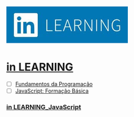 # ![inlearning.jpeg](https://github.com/kakanew/inLEARNING_JavaScript/blob/master/inlearning.jpeg?raw=true)

# [in LEARNING](https://www.linkedin.com/learning/me)

- [ ] [Fundamentos da Programação](https://www.linkedin.com/learning/fundamentos-da-programacao/o-if-na-pratica)
- [ ] [JavaScript: Formação Básica](https://github.com/kakanew/inLEARNING_JavaScript/tree/master/JavaScript_Basico)

### [in LEARNING_JavaScript](https://github.com/kakanew/inLEARNING_JavaScript)



